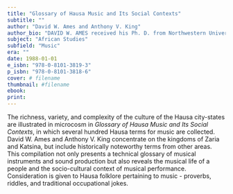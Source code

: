 ```yaml
---
title: "Glossary of Hausa Music and Its Social Contexts"
subtitle: ""
author: "David W. Ames and Anthony V. King"
author_bio: "DAVID W. AMES received his Ph. D. from Northwestern University in 1953 and was a professor and anthropologist at San Francisco State College (later San Francisco State University) where he was appointed Professor Emeritus in 1993. ANTHONY V. KING was an ethnomusicologist at the School of Oriental and African Studies, University of London."
subject: "African Studies"
subfield: "Music"
era: ""
date: 1988-01-01
e_isbn: "978-0-8101-3819-3"
p_isbn: "978-0-8101-3818-6"
cover: # filename
thumbnail: #filename
ebook:
print:
---
```

The richness, variety, and complexity of the culture of the Hausa city-states are illustrated in microcosm in _Glossary of Hausa Music and Its Social Contexts_, in which several hundred Hausa terms for music are collected. David W. Ames and Anthony V. King concentrate on the kingdoms of Zaria and Katsina, but include historically noteworthy terms from other areas. This compilation not only presents a technical glossary of musical instruments and sound production but also reveals the musical life of a people and the socio-cultural context of musical performance. Consideration is given to Hausa folklore pertaining to music - proverbs, riddles, and traditional occupational jokes.
